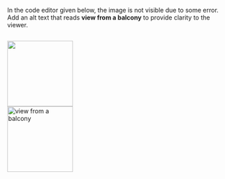 In the code editor given below, the
image is not visible due to some error.
Add an alt text that reads **view from a balcony**
to provide clarity to the viewer.

<codeblock language="html" type="exercise" testMode="fixedInput">
<code>
<img src="more-view-from-a-balcony.png" width="150px">
</code>

<solution>
<img src="more-view-from-a-balcony.png"  alt="view from a balcony" width="150px">
</solution>
</codeblock>
